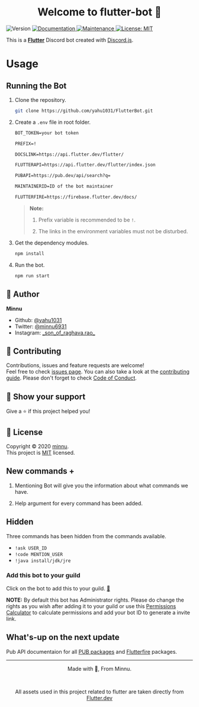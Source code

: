<h1 align="center">Welcome to flutter-bot 🤖</h1>
<p>
  <img alt="Version" src="https://img.shields.io/badge/version-2.2.1+-blue.svg?cacheSeconds=2592000" />
  <a href="https://github.com/yahu1031/FlutterBot#readme" target="_blank">
    <img alt="Documentation" src="https://img.shields.io/badge/documentation-yes-brightgreen.svg" />
  </a>
  <a href="https://github.com/yahu1031/FlutterBot/graphs/commit-activity" target="_blank">
    <img alt="Maintenance" src="https://img.shields.io/badge/Maintained%3F-yes-green.svg" />
  </a>
  <a href="https://github.com/yahu1031/FlutterBot/blob/main/LICENSE" target="_blank">
    <img alt="License: MIT" src="https://img.shields.io/github/license/yahu1031/flutterbot" />
  </a>
</p>

This is a [**Flutter**](https://flutter.dev) Discord bot created with [Discord.js](https://discord.js.org/).

# Usage #

## Running the Bot ##

1) Clone the repository.

    ```sh
    git clone https://github.com/yahu1031/FlutterBot.git
    ```

2) Create a `.env` file in root folder.

    ```txt
    BOT_TOKEN=your bot token

    PREFIX=!

    DOCSLINK=https://api.flutter.dev/flutter/

    FLUTTERAPI=https://api.flutter.dev/flutter/index.json

    PUBAPI=https://pub.dev/api/search?q=

    MAINTAINERID=ID of the bot maintainer

    FLUTTERFIRE=https://firebase.flutter.dev/docs/
    ```

    > **Note:**
    >
    > 1) Prefix variable is recommended to be `!`.
    >
    > 2) The links in the environment variables must not be disturbed.

3) Get the dependency modules.

    ```sh
    npm install
    ```

4) Run the bot.

    ```sh
    npm run start
    ```

## 👤 Author ##

**Minnu**

* Github: [@yahu1031](https://github.com/yahu1031)
* Twitter: [@minnu6931](https://twitter.com/minnu6931)
* Instagram: [\_son_of_raghava.rao\_](https://instagram.com/_son_of_raghava.rao_/)

## 🤝 Contributing ##

Contributions, issues and feature requests are welcome!<br />Feel free to check [issues page](https://github.com/yahu1031/FlutterBot/issues). You can also take a look at the [contributing guide](https://github.com/yahu1031/FlutterBot/blob/main/CONTRIBUTING.md). Please don't forget to check [Code of Conduct](https://github.com/yahu1031/FlutterBot/blob/main/CODE_OF_CONDUCT.md).

## 💪 Show your support ##

Give a ⭐️ if this project helped you!

## 📝 License ##

Copyright © 2020 [minnu](https://github.com/yahu1031).<br />
This project is [MIT](https://github.com/yahu1031/FlutterBot/blob/main/LICENSE) licensed.

## New commands + ##

1) Mentioning Bot will give you the information about what commands we have.

2) Help argument for every command has been added.

## Hidden ##

Three commands has been hidden from the commands available.
  * `!ask USER_ID`
  * `!code MENTION_USER`
  * `!java install/jdk/jre`

### Add this bot to your guild ###

Click on the bot to add this to your guild. [🤖](https://discord.com/api/oauth2/authorize?client_id=756127435065655336&permissions=8&scope=bot)

**NOTE:** By default this bot has Administrator rights. Please do change the rights as you wish after adding it to your guild or use this [Permissions Calculator](https://discordapi.com/permissions.html) to calculate permissions and add your bot ID to generate a invite link.

## What's-up on the next update ##

Pub API documentaion for all [PUB packages](http://pub.dev/) and [Flutterfire](https://firebase.flutter.dev/) packages. 

***

<p align="center"> Made with 💚, From Minnu. </p> <br />
<p align="center">All assets used in this project related to flutter are taken directly from <a href="https://flutter.dev">Flutter.dev</a></p>
